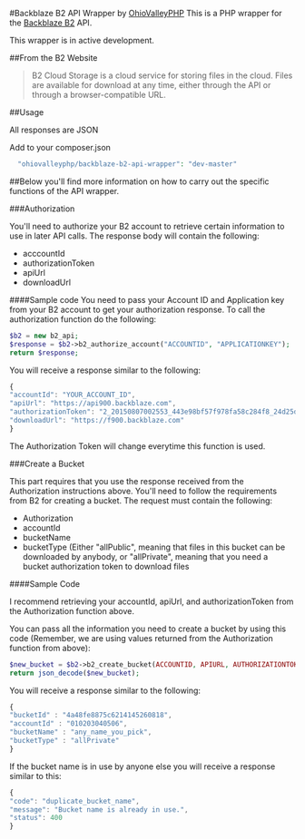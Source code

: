 #Backblaze B2 API Wrapper by [OhioValleyPHP](https://www.ohiovalleyphp.com)
This is a PHP wrapper for the [Backblaze B2](https://www.backblaze.com/b2/cloud-storage.html) API.

This wrapper is in active development.

##From the B2 Website
> B2 Cloud Storage is a cloud service for storing files in the cloud.
> Files are available for download at any time, either through the API
> or through a browser-compatible URL.

##Usage

All responses are JSON

Add to your composer.json

```php
  "ohiovalleyphp/backblaze-b2-api-wrapper": "dev-master"
```

##Below you'll find more information on how to carry out the specific functions of the API wrapper.

###Authorization

You'll need to authorize your B2 account to retrieve certain information to use in later API calls.  The response body will contain the following:

 - acccountId
 - authorizationToken
 - apiUrl
 - downloadUrl

####Sample code
You need to pass your Account ID and Application key from your B2 account to get your authorization response.  To call the authorization function do the following:

```php
$b2 = new b2_api;
$response = $b2->b2_authorize_account("ACCOUNTID", "APPLICATIONKEY");
return $response;
```

You will receive a response similar to the following:

```javascript
{
"accountId": "YOUR_ACCOUNT_ID",
"apiUrl": "https://api900.backblaze.com",
"authorizationToken": "2_20150807002553_443e98bf57f978fa58c284f8_24d25d99772e3ba927778b39c9b0198f412d2163_acct",
"downloadUrl": "https://f900.backblaze.com"
}
```

The Authorization Token will change everytime this function is used.

###Create a Bucket

This part requires that you use the response received from the Authorization instructions above.  You'll need to follow the requirements from B2 for creating a bucket.  The request must contain the following:

 - Authorization
 - accountId
 - bucketName
 - bucketType (Either "allPublic", meaning that files in this bucket can be downloaded by anybody, or "allPrivate", meaning that you need a bucket authorization token to download files

####Sample Code

I recommend retrieving your accountId, apiUrl, and authorizationToken from the Authorization function above.

You can pass all the information you need to create a bucket by using this code (Remember, we are using values returned from the Authorization function from above):

```php
$new_bucket = $b2->b2_create_bucket(ACCOUNTID, APIURL, AUTHORIZATIONTOKEN, YOURBUCKETNAME, BUCKETTYPE);
return json_decode($new_bucket);
```

You will receive a response similar to the following:

```javascript
{
"bucketId" : "4a48fe8875c6214145260818",
"accountId" : "010203040506",
"bucketName" : "any_name_you_pick",
"bucketType" : "allPrivate"
}
```

If the bucket name is in use by anyone else you will receive a response similar to this:

```javascript
{
"code": "duplicate_bucket_name",
"message": "Bucket name is already in use.",
"status": 400
}
```